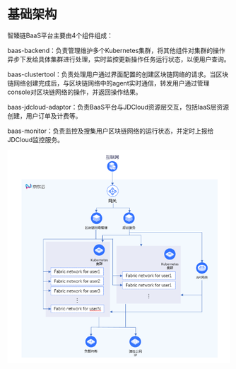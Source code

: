 # 基础架构
智臻链BaaS平台主要由4个组件组成：

baas-backend：负责管理维护多个Kubernetes集群，将其他组件对集群的操作异步下发给具体集群进行处理，实时监控更新操作任务运行状态，以便用户查询。

baas-clustertool：负责处理用户通过界面配置的创建区块链网络的请求。当区块链网络创建完成后，与区块链网络中的agent实时通信，转发用户通过管理console对区块链网络的操作，并返回操作结果。

baas-jdcloud-adaptor：负责BaaS平台与JDCloud资源层交互，包括IaaS层资源创建，用户订单及计费等。

baas-monitor：负责监控及搜集用户区块链网络的运行状态，并定时上报给JDCloud监控服务。

![图片](https://github.com/jdclouddocs/cn/blob/BaaS-Platform/documentation/Block-Chain/Block-Chain-BaaS-Platform/Introduction/Pic/TIM%E6%88%AA%E5%9B%BE20190328185458.png)
